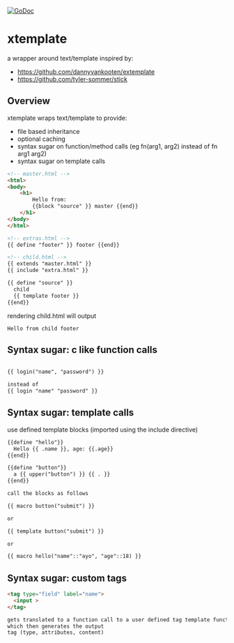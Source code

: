[![GoDoc](http://godoc.org/github.com/mayowa/xtemplate?status.svg)](http://godoc.org/github.com/mayowa/xtemplate)

# xtemplate
a wrapper around text/template
inspired by:
* https://github.com/dannyvankooten/extemplate
* https://github.com/tyler-sommer/stick

## Overview
xtemplate wraps text/template to provide:
* file based inheritance
* optional caching
* syntax sugar on function/method calls (eg fn(arg1, arg2) instead of fn arg1 arg2)
* syntax sugar on template calls


```html
<!-- master.html -->
<html>
<body>
    <h1>
        Hello from:
        {{block "source" }} master {{end}}
    </h1>
</body>
</html>
```


```html
<!-- extras.html -->
{{ define "footer" }} footer {{end}}
```

```html
<!-- child.html -->
{{ extends "master.html" }}
{{ include "extra.html" }}

{{ define "source" }}
  child
  {{ template footer }}
{{end}}
```

rendering child.html will output
```
Hello from child footer
```

## Syntax sugar: c like function calls
```html

{{ login("name", "password") }}

instead of
{{ login "name" "password" }}

```

## Syntax sugar: template calls
use defined template blocks (imported using the include directive)

```html
{{define "hello"}}
  Hello {{ .name }}, age: {{.age}}
{{end}}

{{define "button"}}
  a {{ upper("button") }} {{ . }}
{{end}}

call the blocks as follows

{{ macro button("submit") }}

or

{{ template button("submit") }}

or

{{ macro hello("name"::"ayo", "age"::18) }}

```

## Syntax sugar: custom tags
```html
<tag type="field" label="name">
  <input >
</tag>

gets translated to a function call to a user defined tag template function
which then generates the output
tag (type, attributes, content)
```
